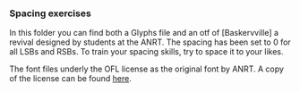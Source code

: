 ### Spacing exercises

In this folder you can find both a Glyphs file and an otf of [Baskervville] a revival designed by students at the ANRT. The spacing has been set to 0 for all LSBs and RSBs. To train your spacing skills, try to space it to your likes.

The font files underly the OFL license as the original font by ANRT. A copy of the license can be found [here](https://github.com/anrt-type/ANRT-Baskervville/blob/master/LICENSE.txt).
